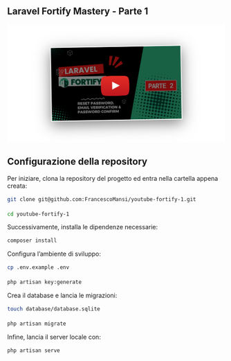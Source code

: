 ## Laravel Fortify Mastery - Parte 1

<p align="center">
    <a href="https://www.youtube.com/watch?v=8i1OUXaFyyA" target="_blank">
        <img src="public/cover2.png"  alt="Laravel Logo">
    </a>
</p>


## Configurazione della repository

Per iniziare, clona la repository del progetto ed entra nella cartella appena creata:

```bash
git clone git@github.com:FrancescoMansi/youtube-fortify-1.git

cd youtube-fortify-1
```

Successivamente, installa le dipendenze necessarie:

```bash
composer install
```

Configura l’ambiente di sviluppo:

```bash
cp .env.example .env

php artisan key:generate

```

Crea il database e lancia le migrazioni:

```bash
touch database/database.sqlite

php artisan migrate
```

Infine, lancia il server locale con:

```bash
php artisan serve
```

